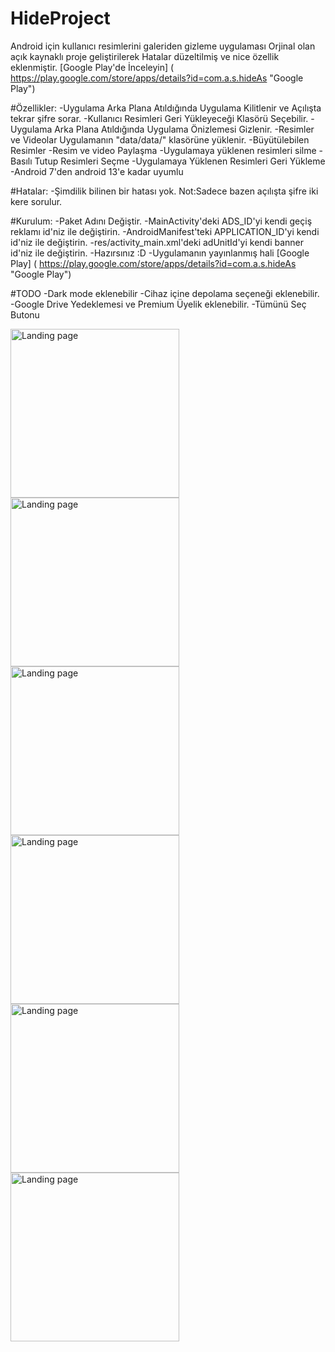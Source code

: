 # HideProject

Android için kullanıcı resimlerini galeriden gizleme uygulaması
Orjinal olan açık kaynaklı proje geliştirilerek Hatalar düzeltilmiş ve nice özellik eklenmiştir.
[Google Play'de İnceleyin] ( https://play.google.com/store/apps/details?id=com.a.s.hideAs "Google Play")

#Özellikler:
-Uygulama Arka Plana Atıldığında Uygulama Kilitlenir ve Açılışta tekrar şifre sorar.
-Kullanıcı Resimleri Geri Yükleyeceği Klasörü Seçebilir.
-Uygulama Arka Plana Atıldığında Uygulama Önizlemesi Gizlenir.
-Resimler ve Videolar Uygulamanın "data/data/" klasörüne yüklenir.
-Büyütülebilen Resimler
-Resim ve video Paylaşma
-Uygulamaya yüklenen resimleri silme
-Basılı Tutup Resimleri Seçme
-Uygulamaya Yüklenen Resimleri Geri Yükleme
-Android 7'den android 13'e kadar uyumlu

#Hatalar:
-Şimdilik bilinen bir hatası yok.
Not:Sadece bazen açılışta şifre iki kere sorulur.

#Kurulum:
-Paket Adını Değiştir.
-MainActivity'deki ADS_ID'yi kendi geçiş reklamı id'niz ile değiştirin.
-AndroidManifest'teki APPLICATION_ID'yi kendi id'niz ile değiştirin.
-res/activity_main.xml'deki adUnitId'yi kendi banner id'niz ile değiştirin.
-Hazırsınız :D 
-Uygulamanın yayınlanmış hali [Google Play] ( https://play.google.com/store/apps/details?id=com.a.s.hideAs "Google Play")

#TODO 
-Dark mode eklenebilir
-Cihaz içine depolama seçeneği eklenebilir.
-Google Drive Yedeklemesi ve Premium Üyelik eklenebilir.
-Tümünü Seç Butonu

<img src="https://i.hizliresim.com/9wy5w4w.jpg" alt="Landing page" height="270px"> <img src="https://i.hizliresim.com/od21ufn.jpg" alt="Landing page" height="270px"> <img src="https://i.hizliresim.com/d0lzi5u.jpg" alt="Landing page" height="270px"> <img src="https://i.hizliresim.com/t0un63p.jpg" alt="Landing page" height="270px"> <img src="https://i.hizliresim.com/dr1f1ji.jpg" alt="Landing page" height="270px"> <img src="https://i.hizliresim.com/bxsmpkc.jpg" alt="Landing page" height="270px">







